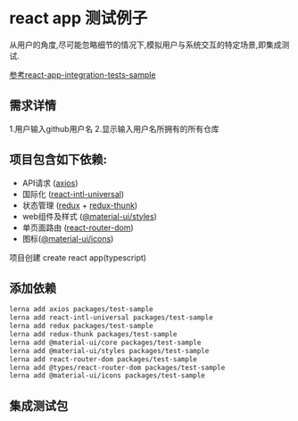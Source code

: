 # react app 测试例子
从用户的角度,尽可能忽略细节的情况下,模拟用户与系统交互的特定场景,即集成测试.

[参考react-app-integration-tests-sample
](https://github.com/AntonRublev360/react-app-integration-tests-sample/blob/master/package.json)

## 需求详情
1.用户输入github用户名
2.显示输入用户名所拥有的所有仓库

## 项目包含如下依赖:
- API请求 ([axios](https://github.com/axios/axios))
- 国际化 ([react-intl-universal](https://github.com/alibaba/react-intl-universal))
- 状态管理 ([redux](https://github.com/reduxjs/redux) + [redux-thunk](https://github.com/reduxjs/redux-thunk))
- web组件及样式 ([@material-ui/styles](https://material-ui.com/styles/basics))
- 单页面路由 ([react-router-dom](https://github.com/ReactTraining/react-router/tree/master/packages/react-router-dom))
- 图标([@material-ui/icons](https://material-ui.com/components/material-icons/)) 

项目创建 create react app(typescript)

## 添加依赖
```sh
lerna add axios packages/test-sample
lerna add react-intl-universal packages/test-sample
lerna add redux packages/test-sample
lerna add redux-thunk packages/test-sample
lerna add @material-ui/core packages/test-sample
lerna add @material-ui/styles packages/test-sample
lerna add react-router-dom packages/test-sample
lerna add @types/react-router-dom packages/test-sample
lerna add @material-ui/icons packages/test-sample
```

## 集成测试包
```sh
```